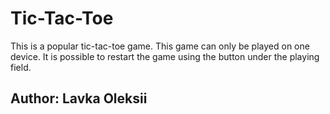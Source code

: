 # Tic-Tac-Toe

This is a popular tic-tac-toe game. This game can only be played on one device. It is possible to restart the game using the button under the playing field.

## Author: Lavka Oleksii
